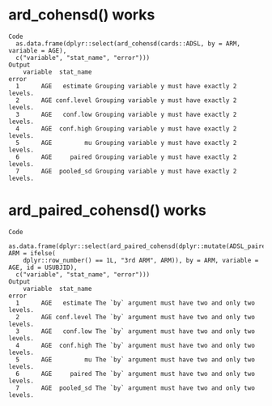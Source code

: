# ard_cohensd() works

    Code
      as.data.frame(dplyr::select(ard_cohensd(cards::ADSL, by = ARM, variable = AGE),
      c("variable", "stat_name", "error")))
    Output
        variable  stat_name                                           error
      1      AGE   estimate Grouping variable y must have exactly 2 levels.
      2      AGE conf.level Grouping variable y must have exactly 2 levels.
      3      AGE   conf.low Grouping variable y must have exactly 2 levels.
      4      AGE  conf.high Grouping variable y must have exactly 2 levels.
      5      AGE         mu Grouping variable y must have exactly 2 levels.
      6      AGE     paired Grouping variable y must have exactly 2 levels.
      7      AGE  pooled_sd Grouping variable y must have exactly 2 levels.

# ard_paired_cohensd() works

    Code
      as.data.frame(dplyr::select(ard_paired_cohensd(dplyr::mutate(ADSL_paired, ARM = ifelse(
        dplyr::row_number() == 1L, "3rd ARM", ARM)), by = ARM, variable = AGE, id = USUBJID),
      c("variable", "stat_name", "error")))
    Output
        variable  stat_name                                                error
      1      AGE   estimate The `by` argument must have two and only two levels.
      2      AGE conf.level The `by` argument must have two and only two levels.
      3      AGE   conf.low The `by` argument must have two and only two levels.
      4      AGE  conf.high The `by` argument must have two and only two levels.
      5      AGE         mu The `by` argument must have two and only two levels.
      6      AGE     paired The `by` argument must have two and only two levels.
      7      AGE  pooled_sd The `by` argument must have two and only two levels.

